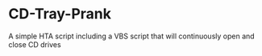 # CD-Tray-Prank
A simple HTA script including a VBS script that will continuously open and close CD drives
